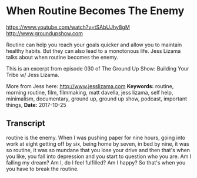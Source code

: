 # When Routine Becomes The Enemy
https://www.youtube.com/watch?v=tSAbUJhy8gM
http://www.groundupshow.com

Routine can help you reach your goals quicker and allow you to maintain healthy habits. But they can also lead to a monotonous life. Jess Lizama talks about when routine becomes the enemy.

This is an excerpt from episode 030 of The Ground Up Show: Building Your Tribe w/ Jess Lizama.

More from Jess here: http://www.jesslizama.com
**Keywords:** routine, morning routine, film, filmmaking, matt davella, jess lizama, self help, minimalism, documentary, ground up, ground up show, podcast, important things, 
**Date:** 2017-10-25

## Transcript
 routine is the enemy. When I was pushing paper for nine hours, going into work at eight getting off by six, being home by seven, in bed by nine, it was so routine, it was so mundane that you lose your drive and then that's when you like, you fall into depression and you start to question who you are. Am I falling my dream? Am I, do I feel fulfilled? Am I happy? So that's when you you have to break the routine.
